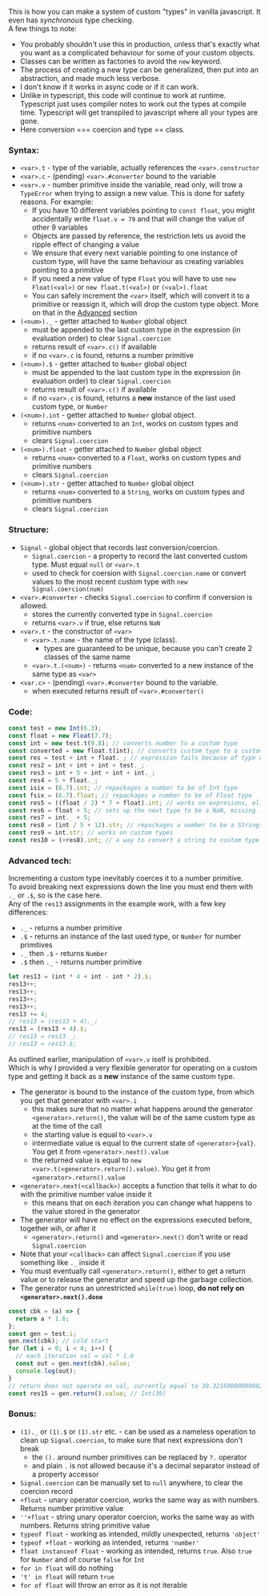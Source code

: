 This is how you can make a system of custom "types" in vanilla javascript. It even has *synchronous* type checking.        
A few things to note:      
- You probably shouldn't use this in production, unless that's exactly what you want as a complicated behaviour for some of your custom objects.
- Classes can be written as factories to avoid the `new` keyword.
- The process of creating a new type can be generalized, then put into an abstraction, and made much less verbose.
- I don't know if it works in async code or if it can work.
- Unlike in typescript, this code will continue to work at runtime. Typescript just uses compiler notes to work out the types at compile time.
  Typescript will get transpiled to javascript where all your types are gone.
- Here conversion === coercion and type == class.
### Syntax:
- `<var>.t` - type of the variable, actually references the `<var>.constructor`
- `<var>.c` - (pending) `<var>.#converter` bound to the variable
- `<var>.v` - number primitive inside the variable, read only, will trow a `TypeError` when trying to assign a new value. This is done for safety reasons. For example:
  - If you have 10 different variables pointing to `const float`, you might accidentally write `float.v = 79` and that will change the value of other 9 variables
  - Objects are passed by reference, the restriction lets us avoid the ripple effect of changing a value
  - We ensure that every next variable pointing to one instance of custom type, will have the same behaviour as creating variables pointing to a primitive
  - If you need a new value of type `Float` you will have to use `new Float(<val>)` or `new float.t(<val>)` or `(<val>).float`
  - You can safely increment the `<var>` itself, which will convert it to a primitive or reassign it, which will drop the custom type object. More on that in the [Advanced](#advanced-tech) section
- `(<num>)._` - getter attached to `Number` global object
  - must be appended to the last custom type in the expression (in evaluation order) to clear `Signal.coercion`
  - returns result of `<var>.c()` if available
  - if no `<var>.c` is found, returns a number primitive
- `(<num>).$` - getter attached to `Number` global object
  - must be appended to the last custom type in the expression (in evaluation order) to clear `Signal.coercion`
  - returns result of `<var>.c()` if available
  - if no `<var>.c` is found, returns a **new** instance of the last used custom type, or `Number`
- `(<num>).int` - getter attached to `Number` global object.
  - returns `<num>` converted to an `Int`, works on custom types and primitive numbers
  - clears `Signal.coercion`
- `(<num>).float` - getter attached to `Number` global object
  - returns `<num>` converted to a `Float`, works on custom types and primitive numbers
  - clears `Signal.coercion`
- `(<num>).str` - getter attached to `Number` global object
  - returns `<num>` converted to a `String`, works on custom types and primitive numbers
  - clears `Signal.coercion`
### Structure:    
- `Signal` - global object that records last conversion/coercion.
  - `Signal.coercion` - a property to record the last converted custom type. Must equal `null` or `<var>.t`
  - used to check for coersion with `Signal.coercion.name` or convert values to the most recent custom type with `new Signal.coercion(num)`
- `<var>.#converter` - checks `Signal.coercion` to confirm if conversion is allowed.
  - stores the currently converted type in `Signal.coercion`
  - returns `<var>.v` if true, else returns `NaN`
- `<var>.t` - the constructor of `<var>`
  - `<var>.t.name` - the name of the type (class).
    - types are guaranteed to be unique, because you can't create 2 classes of the same name
  - `<var>.t.(<num>)` - returns `<num>` converted to a new instance of the same type as `<var>`
- `<var.c>` - (pending) `<var>.#converter` bound to the variable.
  - when executed returns result of `<var>.#converter()`
### Code:
```javascript
const test = new Int(6.3);
const float = new Float(7.7);
const int = new test.t(9.8); // converts number to a custom type
const converted = new float.t(int); // converts custom type to a custom type
const res = test + int + float._; // expression fails because of type conflict
const res2 = int + int + int + test._;
const res3 = int + 5 + int + int + int._;
const res4 = 5 + float._;
const isix = (6.7).int; // repackages a number to be of Int type
const fsix = (6.7).float; // repackages a number to be of Float type
const res5 = ((float / 2) * 7 + float).int; // works on expresions, eliminates the need for ._
const res6 = float + 5; // sets up the next type to be a NaN, missing ._
const res7 = int._ + 5;
const res8 = (int / 5 + 12).str; // repackages a number to be a String()
const res9 = int.str; // works on custom types
const res10 = (+res8).int; // a way to convert a string to custom type
```
### Advanced tech:      
Incrementing a custom type inevitably coerces it to a number primitive.      
To avoid breaking next expressions down the line you must end them with `._` or `.$`, so is the case here.    
Any of the `res13` assignments in the example work, with a few key differences:    
- `._` - returns a number primitive
- `.$` - returns an instance of the last used type, or `Number` for number primitives
- `._` then `.$` - returns `Number`
- `.$` then `._` - returns number primitive
```javascript
let res13 = (int * 4 + int - int * 2).$;
res13++;
res13++;
res13++;
res13++;
res13 += 4;
// res13 = (res13 + 4)._;
res13 = (res13 + 4).$;
// res13 = res13._;
// res13 = res13.$;
```
As outlined earlier, manipulation of `<var>.v` iself is prohibited.    
Which is why I provided a very flexible generator for operating on a custom type and getting it back as a **new** instance of the same custom type.    
- The generator is bound to the instance of the custom type, from which you get that generator with `<var>.i`
  - this makes sure that no matter what happens around the generator `<generator>.return()`, the value will be of the same custom type as at the time of the call
  - the starting value is equal to `<var>.v`
  - intermediate value is equal to the current state of `<generator>{val}`. You get it from `<generator>.next().value`
  - the returned value is equal to `new <var>.t(<generator>.return().value)`. You get it from `<generator>.return().value`
- `<generator>.next(<callback>)` accepts a function that tells it what to do with the primitive number value inside it
  - this means that on each iteration you can change what happens to the value stored in the generator
- The generator will have no effect on the expressions executed before, together wih, or after it
  - `<generator>.return()` and `<generator>.next()` don't write or read `Signal.coercion`
- Note that your `<callback>` can affect `Signal.coercion` if you use something like `._` inside it
- You must eventually call `<generator>.return()`, either to get a return value or to release the generator and speed up the garbage collection.
- The generator runs an unrestricted `while(true)` loop, **do not rely on `<generator>.next().done`**
```javascript
const cbk = (a) => {
  return a * 1.6;
};
const gen = test.i;
gen.next(cbk); // cold start
for (let i = 0; i < 4; i++) {
  // each iteration val = val * 1.6
  const out = gen.next(cbk).value;
  console.log(out);
}
// return does not operate on val, currently equal to 39.32160000000002
const res15 = gen.return().value; // Int(39)
```
### Bonus:      
- `(1)._` or `(1).$` or `(1).str` etc. - can be used as a nameless operation to clean up `Signal.coercion`, to make sure that next expressions don't break
  - the `().` around number primitives can be replaced by `?.` operator
  - and plain `.` is not allowed because it's a decimal separator instead of a property accessor
- `Signal.coercion` can be manually set to `null` anywhere, to clear the coercion record
- `+float` - unary operator coercion, works the same way as with numbers. Returns number primitive value
- `''+float` - string unary operator coercion, works the same way as with numbers. Returns string primitive value
- `typeof float` - working as intended, mildly unexpected, returns `'object'`
- `typeof +float` - working as intended, returns `'number'`
- `float instanceof Float` - working as intended, returns `true`. Also `true` for `Number` and of course `false` for `Int`
- `for in float` will do nothing
- `'t' in float` will return `true`
- `for of float` will throw an error as it is not iterable
